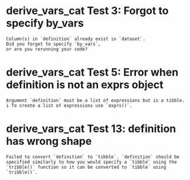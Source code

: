 # derive_vars_cat Test 3: Forgot to specify by_vars

    Column(s) in `definition` already exist in `dataset`.
    Did you forget to specify `by_vars`,
    or are you rerunning your code?

# derive_vars_cat Test 5: Error when definition is not an exprs object

    Argument `definition` must be a list of expressions but is a tibble.
    i To create a list of expressions use `exprs()`.

# derive_vars_cat Test 13: definition has wrong shape

    Failed to convert `definition` to `tibble`. `definition` should be specified similarly to how you would specify a `tibble` using the `tribble()` function so it can be converted to `tibble` using `tribble()`.


